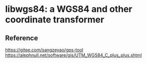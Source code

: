 # libwgs84: a WGS84 and other coordinate transformer


## Reference
https://gitee.com/sangzeyao/gps-tool
https://alephnull.net/software/gis/UTM_WGS84_C_plus_plus.shtml
